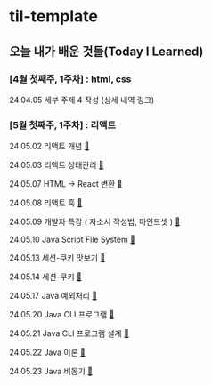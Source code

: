 # til-template

## 오늘 내가 배운 것들(Today I Learned)

### [4월 첫째주, 1주차] : html, css

24.04.05 세부 주제 4 작성 (상세 내역 링크)


### [5월 첫째주, 1주차] : 리액트

24.05.02 리액트 개념 [🌱](https://github.com/HeungY/Today-I-Learned/blob/main/May/2024-05-02.md)

24.05.03 리액트 상태관리 [🌱](https://github.com/HeungY/Today-I-Learned/blob/main/May/2024-05-03.md)

24.05.07 HTML -> React 변환 [🌱](https://github.com/HeungY/Today-I-Learned/blob/main/May/2024-05-07.md)

24.05.08 리액트 훅 [🌱](https://github.com/HeungY/Today-I-Learned/blob/main/May/2024-05-08.md)

24.05.09 개발자 특강 ( 자소서 작성법, 마인드셋 )  [🌱](https://github.com/HeungY/Today-I-Learned/blob/main/May/2024-05-09.md)

24.05.10 Java Script File System [🌱](https://github.com/HeungY/Today-I-Learned/blob/main/May/2024-05-10.md)

24.05.13 세션-쿠키 맛보기 [🌱](https://github.com/HeungY/Today-I-Learned/blob/main/May/2024-05-13.md)

24.05.14 세션-쿠키 [🌱](https://github.com/HeungY/Today-I-Learned/blob/main/May/2024-05-14.md)

24.05.17 Java 예외처리 [🌱](https://github.com/HeungY/Today-I-Learned/blob/main/May/2024-05-17.md)

24.05.20 Java CLI 프로그램 [🌱](https://github.com/HeungY/Today-I-Learned/blob/main/May/2024-05-20.md)

24.05.21 Java CLI 프로그램 설계 [🌱](https://github.com/HeungY/Today-I-Learned/blob/main/May/2024-05-21.md)

24.05.22 Java 이론 [🌱](https://github.com/HeungY/Today-I-Learned/blob/main/May/2024-05-22.md)

24.05.23 Java 비동기 [🌱](https://github.com/HeungY/Today-I-Learned/blob/main/May/2024-05-23.md)
